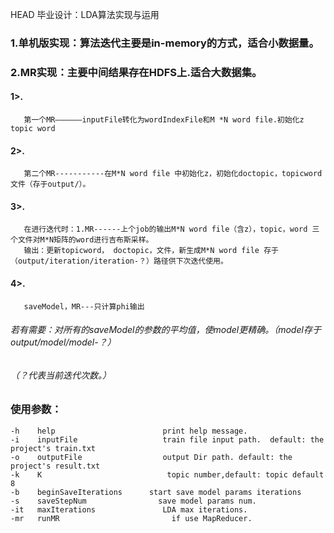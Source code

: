 HEAD  毕业设计：LDA算法实现与运用<br>
### 1.单机版实现：算法迭代主要是in-memory的方式，适合小数据量。<br>
### 2.MR实现：主要中间结果存在HDFS上.适合大数据集。<br>
#### 1>.
       第一个MR——————inputFile转化为wordIndexFile和M *N word file.初始化z topic word
#### 2>.
       第二个MR-----------在M*N word file 中初始化z，初始化doctopic，topicword文件（存于output/）。
#### 3>.
       在进行迭代时：1.MR------上个job的输出M*N word file（含z），topic，word 三个文件对M*N矩阵的word进行吉布斯采样。
       输出：更新topicword， doctopic，文件，新生成M*N word file 存于（output/iteration/iteration-？）路径供下次迭代使用。
#### 4>.
       saveModel，MR---只计算phi输出
###### 若有需要：对所有的saveModel的参数的平均值，使model更精确。（model存于output/model/model-？）<br>
###### （？代表当前迭代次数。）<br>
          
### 使用参数：
    -h    help                        print help message.
    -i    inputFile                   train file input path.  default: the project's train.txt
	-o    outputFile                  output Dir path. default: the project's result.txt
	-k    K                            topic number,default: topic default 8
	-b    beginSaveIterations      start save model params iterations
	-s    saveStepNum                save model params num. 
	-it   maxIterations               LDA max iterations.
	-mr   runMR                         if use MapReducer.
